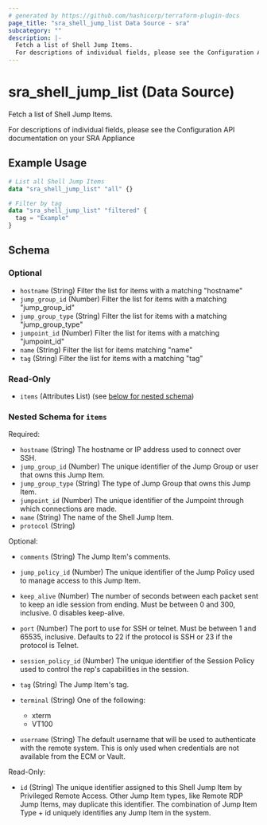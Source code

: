 ```yaml
---
# generated by https://github.com/hashicorp/terraform-plugin-docs
page_title: "sra_shell_jump_list Data Source - sra"
subcategory: ""
description: |-
  Fetch a list of Shell Jump Items.
  For descriptions of individual fields, please see the Configuration API documentation on your SRA Appliance
---
```


# sra_shell_jump_list (Data Source)

Fetch a list of Shell Jump Items.

For descriptions of individual fields, please see the Configuration API documentation on your SRA Appliance

## Example Usage

```terraform
# List all Shell Jump Items
data "sra_shell_jump_list" "all" {}

# Filter by tag
data "sra_shell_jump_list" "filtered" {
  tag = "Example"
}
```

<!-- schema generated by tfplugindocs -->
## Schema

### Optional

- `hostname` (String) Filter the list for items with a matching "hostname"
- `jump_group_id` (Number) Filter the list for items with a matching "jump_group_id"
- `jump_group_type` (String) Filter the list for items with a matching "jump_group_type"
- `jumpoint_id` (Number) Filter the list for items with a matching "jumpoint_id"
- `name` (String) Filter the list for items matching "name"
- `tag` (String) Filter the list for items with a matching "tag"

### Read-Only

- `items` (Attributes List) (see [below for nested schema](#nestedatt--items))

<a id="nestedatt--items"></a>
### Nested Schema for `items`

Required:

- `hostname` (String) The hostname or IP address used to connect over SSH.
- `jump_group_id` (Number) The unique identifier of the Jump Group or user that owns this Jump Item.
- `jump_group_type` (String) The type of Jump Group that owns this Jump Item.
- `jumpoint_id` (Number) The unique identifier of the Jumpoint through which connections are made.
- `name` (String) The name of the Shell Jump Item.
- `protocol` (String)

Optional:

- `comments` (String) The Jump Item's comments.
- `jump_policy_id` (Number) The unique identifier of the Jump Policy used to manage access to this Jump Item.
- `keep_alive` (Number) The number of seconds between each packet sent to keep an idle session from ending. Must be between 0 and 300, inclusive. 0 disables keep-alive.

- `port` (Number) The port to use for SSH or telnet. Must be between 1 and 65535, inclusive. Defaults to 22 if the protocol is SSH or 23 if the protocol is Telnet.
- `session_policy_id` (Number) The unique identifier of the Session Policy used to control the rep's capabilities in the session.
- `tag` (String) The Jump Item's tag.
- `terminal` (String) One of the following:
  * xterm
  * VT100

- `username` (String) The default username that will be used to authenticate with the remote system. This is only used when credentials are not available from the ECM or Vault.

Read-Only:

- `id` (String) The unique identifier assigned to this Shell Jump Item by Privileged Remote Access. Other Jump Item types, like Remote RDP Jump Items, may duplicate this identifier. The combination of Jump Item Type + id uniquely identifies any Jump Item in the system.

